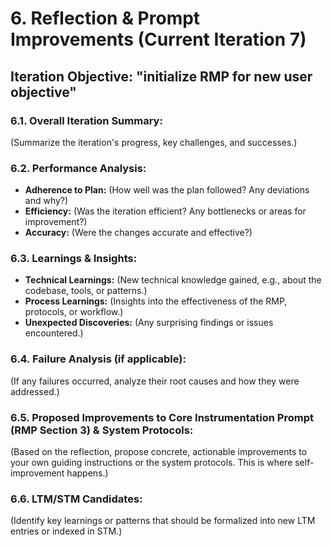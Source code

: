 # 6. Reflection & Prompt Improvements (Current Iteration 7)

## Iteration Objective: "initialize RMP for new user objective"

### 6.1. Overall Iteration Summary:
(Summarize the iteration's progress, key challenges, and successes.)

### 6.2. Performance Analysis:
*   **Adherence to Plan:** (How well was the plan followed? Any deviations and why?)
*   **Efficiency:** (Was the iteration efficient? Any bottlenecks or areas for improvement?)
*   **Accuracy:** (Were the changes accurate and effective?)

### 6.3. Learnings & Insights:
*   **Technical Learnings:** (New technical knowledge gained, e.g., about the codebase, tools, or patterns.)
*   **Process Learnings:** (Insights into the effectiveness of the RMP, protocols, or workflow.)
*   **Unexpected Discoveries:** (Any surprising findings or issues encountered.)

### 6.4. Failure Analysis (if applicable):
(If any failures occurred, analyze their root causes and how they were addressed.)

### 6.5. Proposed Improvements to Core Instrumentation Prompt (RMP Section 3) & System Protocols:
(Based on the reflection, propose concrete, actionable improvements to your own guiding instructions or the system protocols. This is where self-improvement happens.)

### 6.6. LTM/STM Candidates:
(Identify key learnings or patterns that should be formalized into new LTM entries or indexed in STM.)